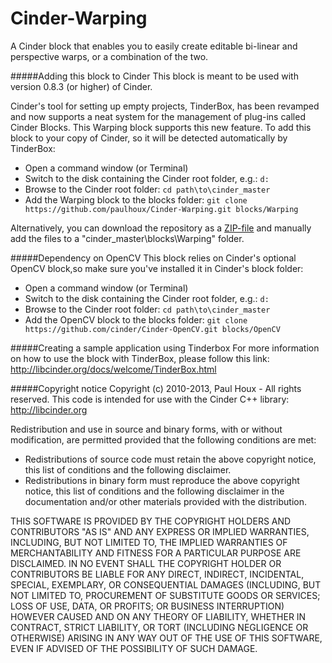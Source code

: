 Cinder-Warping
==============

A Cinder block that enables you to easily create editable bi-linear and perspective warps, or a combination of the two.


#####Adding this block to Cinder
This block is meant to be used with version 0.8.3 (or higher) of Cinder.

Cinder's tool for setting up empty projects, TinderBox, has been revamped and now supports a neat system for the management of plug-ins called Cinder Blocks. This Warping block supports this new feature. To add this block to your copy of Cinder, so it will be detected automatically by TinderBox:
* Open a command window (or Terminal)
* Switch to the disk containing the Cinder root folder, e.g.: ```d:```
* Browse to the Cinder root folder: ```cd path\to\cinder_master```
* Add the Warping block to the blocks folder: ```git clone https://github.com/paulhoux/Cinder-Warping.git blocks/Warping```

Alternatively, you can download the repository as a [ZIP-file](https://github.com/paulhoux/Cinder-Warping/zipball/master) and manually add the files to a "cinder_master\blocks\Warping" folder.



#####Dependency on OpenCV
This block relies on Cinder's optional OpenCV block,so make sure you've installed it in Cinder's block folder:
* Open a command window (or Terminal)
* Switch to the disk containing the Cinder root folder, e.g.: ```d:```
* Browse to the Cinder root folder: ```cd path\to\cinder_master```
* Add the OpenCV block to the blocks folder: ```git clone https://github.com/cinder/Cinder-OpenCV.git blocks/OpenCV```


#####Creating a sample application using Tinderbox
For more information on how to use the block with TinderBox, please follow this link:
http://libcinder.org/docs/welcome/TinderBox.html


#####Copyright notice
Copyright (c) 2010-2013, Paul Houx - All rights reserved.
This code is intended for use with the Cinder C++ library: http://libcinder.org

Redistribution and use in source and binary forms, with or without modification, are permitted provided that
the following conditions are met:

* Redistributions of source code must retain the above copyright notice, this list of conditions and the following disclaimer.
* Redistributions in binary form must reproduce the above copyright notice, this list of conditions and	the following disclaimer in the documentation and/or other materials provided with the distribution.

THIS SOFTWARE IS PROVIDED BY THE COPYRIGHT HOLDERS AND CONTRIBUTORS "AS IS" AND ANY EXPRESS OR IMPLIED WARRANTIES, INCLUDING, BUT NOT LIMITED TO, THE IMPLIED WARRANTIES OF MERCHANTABILITY AND FITNESS FOR A PARTICULAR PURPOSE ARE DISCLAIMED. IN NO EVENT SHALL THE COPYRIGHT HOLDER OR CONTRIBUTORS BE LIABLE FOR ANY DIRECT, INDIRECT, INCIDENTAL, SPECIAL, EXEMPLARY, OR CONSEQUENTIAL DAMAGES (INCLUDING, BUT NOT LIMITED TO, PROCUREMENT OF SUBSTITUTE GOODS OR SERVICES; LOSS OF USE, DATA, OR PROFITS; OR BUSINESS INTERRUPTION) HOWEVER CAUSED AND ON ANY THEORY OF LIABILITY, WHETHER IN CONTRACT, STRICT LIABILITY, OR TORT (INCLUDING
NEGLIGENCE OR OTHERWISE) ARISING IN ANY WAY OUT OF THE USE OF THIS SOFTWARE, EVEN IF ADVISED OF THE POSSIBILITY OF SUCH DAMAGE.

